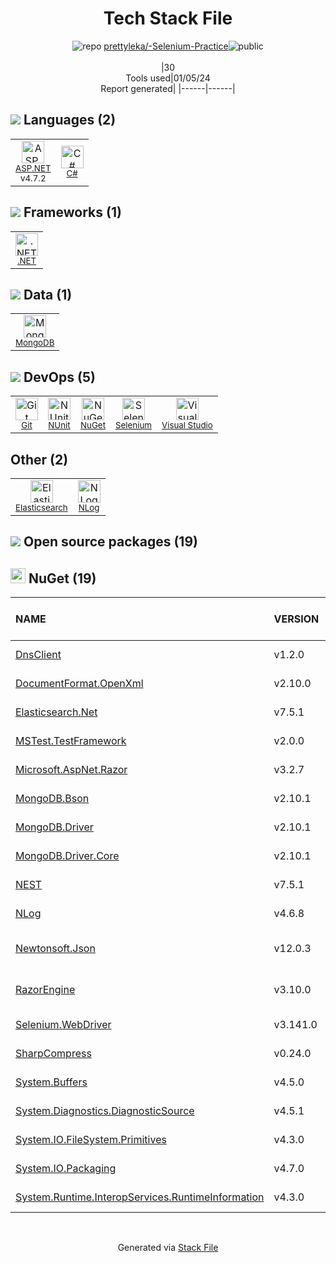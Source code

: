 <!--
&lt;--- Readme.md Snippet without images Start ---&gt;
## Tech Stack
prettyleka/-Selenium-Practice is built on the following main stack:

- [Elasticsearch](https://www.elastic.co/products/elasticsearch) – Search as a Service
- [.NET](http://www.microsoft.com/net/) – Frameworks (Full Stack)
- [C#](http://csharp.net) – Languages
- [MongoDB](http://www.mongodb.com/) – Databases
- [Visual Studio](http://msdn.microsoft.com/en-us/vstudio/aa718325.aspx) – Integrated Development Environment
- [Selenium](http://www.seleniumhq.org/) – Browser Testing
- [NUnit](http://www.nunit.org/) – Testing Frameworks
- [ASP.NET](https://www.asp.net/) – Languages

Full tech stack [here](/techstack.md)

&lt;--- Readme.md Snippet without images End ---&gt;

&lt;--- Readme.md Snippet with images Start ---&gt;
## Tech Stack
prettyleka/-Selenium-Practice is built on the following main stack:

- <img width='25' height='25' src='https://img.stackshare.io/service/841/Image_2019-05-20_at_4.58.04_PM.png' alt='Elasticsearch'/> [Elasticsearch](https://www.elastic.co/products/elasticsearch) – Search as a Service
- <img width='25' height='25' src='https://img.stackshare.io/service/1014/IoPy1dce_400x400.png' alt='.NET'/> [.NET](http://www.microsoft.com/net/) – Frameworks (Full Stack)
- <img width='25' height='25' src='https://img.stackshare.io/service/1015/1200px-C_Sharp_wordmark.svg.png' alt='C#'/> [C#](http://csharp.net) – Languages
- <img width='25' height='25' src='https://img.stackshare.io/service/1030/leaf-360x360.png' alt='MongoDB'/> [MongoDB](http://www.mongodb.com/) – Databases
- <img width='25' height='25' src='https://img.stackshare.io/service/1451/SR2hUhQN.png' alt='Visual Studio'/> [Visual Studio](http://msdn.microsoft.com/en-us/vstudio/aa718325.aspx) – Integrated Development Environment
- <img width='25' height='25' src='https://img.stackshare.io/service/1517/sbUizSli_400x400.jpg' alt='Selenium'/> [Selenium](http://www.seleniumhq.org/) – Browser Testing
- <img width='25' height='25' src='https://img.stackshare.io/service/2371/jZ6MYx5Y_400x400.png' alt='NUnit'/> [NUnit](http://www.nunit.org/) – Testing Frameworks
- <img width='25' height='25' src='https://img.stackshare.io/service/6755/2c45151a4a11d3a3c8e71bb34dd069d6_400x400.png' alt='ASP.NET'/> [ASP.NET](https://www.asp.net/) – Languages

Full tech stack [here](/techstack.md)

&lt;--- Readme.md Snippet with images End ---&gt;
-->
<div align="center">

# Tech Stack File
![](https://img.stackshare.io/repo.svg "repo") [prettyleka/-Selenium-Practice](https://github.com/prettyleka/-Selenium-Practice)![](https://img.stackshare.io/public_badge.svg "public")
<br/><br/>
|30<br/>Tools used|01/05/24 <br/>Report generated|
|------|------|
</div>

## <img src='https://img.stackshare.io/languages.svg'/> Languages (2)
<table><tr>
  <td align='center'>
  <img width='36' height='36' src='https://img.stackshare.io/service/6755/2c45151a4a11d3a3c8e71bb34dd069d6_400x400.png' alt='ASP.NET'>
  <br>
  <sub><a href="https://www.asp.net/">ASP.NET</a></sub>
  <br>
  <sub>v4.7.2</sub>
</td>

<td align='center'>
  <img width='36' height='36' src='https://img.stackshare.io/service/1015/1200px-C_Sharp_wordmark.svg.png' alt='C#'>
  <br>
  <sub><a href="http://csharp.net">C#</a></sub>
  <br>
  <sub></sub>
</td>

</tr>
</table>

## <img src='https://img.stackshare.io/frameworks.svg'/> Frameworks (1)
<table><tr>
  <td align='center'>
  <img width='36' height='36' src='https://img.stackshare.io/service/1014/IoPy1dce_400x400.png' alt='.NET'>
  <br>
  <sub><a href="http://www.microsoft.com/net/">.NET</a></sub>
  <br>
  <sub></sub>
</td>

</tr>
</table>

## <img src='https://img.stackshare.io/databases.svg'/> Data (1)
<table><tr>
  <td align='center'>
  <img width='36' height='36' src='https://img.stackshare.io/service/1030/leaf-360x360.png' alt='MongoDB'>
  <br>
  <sub><a href="http://www.mongodb.com/">MongoDB</a></sub>
  <br>
  <sub></sub>
</td>

</tr>
</table>

## <img src='https://img.stackshare.io/devops.svg'/> DevOps (5)
<table><tr>
  <td align='center'>
  <img width='36' height='36' src='https://img.stackshare.io/service/1046/git.png' alt='Git'>
  <br>
  <sub><a href="http://git-scm.com/">Git</a></sub>
  <br>
  <sub></sub>
</td>

<td align='center'>
  <img width='36' height='36' src='https://img.stackshare.io/service/2371/jZ6MYx5Y_400x400.png' alt='NUnit'>
  <br>
  <sub><a href="http://www.nunit.org/">NUnit</a></sub>
  <br>
  <sub></sub>
</td>

<td align='center'>
  <img width='36' height='36' src='https://img.stackshare.io/service/2637/6I3oEOP4_400x400.jpg' alt='NuGet'>
  <br>
  <sub><a href="https://www.nuget.org/">NuGet</a></sub>
  <br>
  <sub></sub>
</td>

<td align='center'>
  <img width='36' height='36' src='https://img.stackshare.io/service/1517/sbUizSli_400x400.jpg' alt='Selenium'>
  <br>
  <sub><a href="http://www.seleniumhq.org/">Selenium</a></sub>
  <br>
  <sub></sub>
</td>

<td align='center'>
  <img width='36' height='36' src='https://img.stackshare.io/service/1451/SR2hUhQN.png' alt='Visual Studio'>
  <br>
  <sub><a href="http://msdn.microsoft.com/en-us/vstudio/aa718325.aspx">Visual Studio</a></sub>
  <br>
  <sub></sub>
</td>

</tr>
</table>

## Other (2)
<table><tr>
  <td align='center'>
  <img width='36' height='36' src='https://img.stackshare.io/service/841/Image_2019-05-20_at_4.58.04_PM.png' alt='Elasticsearch'>
  <br>
  <sub><a href="https://www.elastic.co/products/elasticsearch">Elasticsearch</a></sub>
  <br>
  <sub></sub>
</td>

<td align='center'>
  <img width='36' height='36' src='https://img.stackshare.io/service/9672/nlog_logo_square_normal.png' alt='NLog'>
  <br>
  <sub><a href="https://nlog-project.org/">NLog</a></sub>
  <br>
  <sub></sub>
</td>

</tr>
</table>


## <img src='https://img.stackshare.io/group.svg' /> Open source packages (19)</h2>

## <img width='24' height='24' src='https://img.stackshare.io/service/2637/6I3oEOP4_400x400.jpg'/> NuGet (19)

|NAME|VERSION|LAST UPDATED|LAST UPDATED BY|LICENSE|VULNERABILITIES|
|:------|:------|:------|:------|:------|:------|
|[DnsClient](https://www.nuget.org/DnsClient)|v1.2.0|02/04/20|Valeria Basov |Apache-2.0|N/A|
|[DocumentFormat.OpenXml](https://www.nuget.org/DocumentFormat.OpenXml)|v2.10.0|02/04/20|Valeria Basov |MIT|N/A|
|[Elasticsearch.Net](https://www.nuget.org/Elasticsearch.Net)|v7.5.1|02/04/20|Valeria Basov |Apache-2.0|N/A|
|[MSTest.TestFramework](https://www.nuget.org/MSTest.TestFramework)|v2.0.0|02/04/20|Valeria Basov |MIT|N/A|
|[Microsoft.AspNet.Razor](https://www.nuget.org/Microsoft.AspNet.Razor)|v3.2.7|02/04/20|Valeria Basov |Apache-2.0|N/A|
|[MongoDB.Bson](https://www.nuget.org/MongoDB.Bson)|v2.10.1|02/04/20|Valeria Basov |N/A|N/A|
|[MongoDB.Driver](https://www.nuget.org/MongoDB.Driver)|v2.10.1|02/04/20|Valeria Basov |N/A|[CVE-2022-48282](https://github.com/advisories/GHSA-7j9m-j397-g4wx) (High)|
|[MongoDB.Driver.Core](https://www.nuget.org/MongoDB.Driver.Core)|v2.10.1|02/04/20|Valeria Basov |N/A|N/A|
|[NEST](https://www.nuget.org/NEST)|v7.5.1|02/04/20|Valeria Basov |Apache-2.0|N/A|
|[NLog](https://www.nuget.org/NLog)|v4.6.8|02/04/20|Valeria Basov |BSD-3-Clause|N/A|
|[Newtonsoft.Json](https://www.nuget.org/Newtonsoft.Json)|v12.0.3|02/04/20|Valeria Basov |MIT|[](https://github.com/advisories/GHSA-8rfx-6mr3-5jh3) (High)<br/>[CVE-2024-21907](https://github.com/advisories/GHSA-5crp-9r3c-p9vr) (High)|
|[RazorEngine](https://www.nuget.org/RazorEngine)|v3.10.0|02/04/20|Valeria Basov |Apache-2.0|[CVE-2021-46703](https://github.com/advisories/GHSA-ph3v-2hq5-5qfq) (Moderate)|
|[Selenium.WebDriver](https://www.nuget.org/Selenium.WebDriver)|v3.141.0|02/04/20|Valeria Basov |Apache-2.0|N/A|
|[SharpCompress](https://www.nuget.org/SharpCompress)|v0.24.0|02/04/20|Valeria Basov |MIT|N/A|
|[System.Buffers](https://www.nuget.org/System.Buffers)|v4.5.0|02/04/20|Valeria Basov |N/A|N/A|
|[System.Diagnostics.DiagnosticSource](https://www.nuget.org/System.Diagnostics.DiagnosticSource)|v4.5.1|02/04/20|Valeria Basov |MIT|N/A|
|[System.IO.FileSystem.Primitives](https://www.nuget.org/System.IO.FileSystem.Primitives)|v4.3.0|02/04/20|Valeria Basov |N/A|N/A|
|[System.IO.Packaging](https://www.nuget.org/System.IO.Packaging)|v4.7.0|02/04/20|Valeria Basov |MIT|N/A|
|[System.Runtime.InteropServices.RuntimeInformation](https://www.nuget.org/System.Runtime.InteropServices.RuntimeInformation)|v4.3.0|02/04/20|Valeria Basov |N/A|N/A|

<br/>
<div align='center'>

Generated via [Stack File](https://github.com/marketplace/stack-file)
